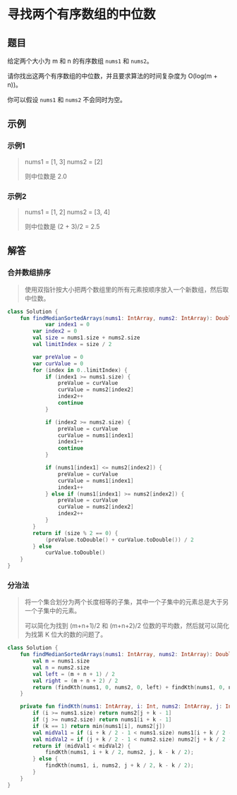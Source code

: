 # 寻找两个有序数组的中位数

## 题目

给定两个大小为 m 和 n 的有序数组 `nums1` 和 `nums2`。

请你找出这两个有序数组的中位数，并且要求算法的时间复杂度为 O(log(m + n))。

你可以假设 `nums1` 和 `nums2` 不会同时为空。

## 示例

### 示例1

> nums1 = [1, 3]
> nums2 = [2]
>
> 则中位数是 2.0

### 示例2

> nums1 = [1, 2]
> nums2 = [3, 4]
>
> 则中位数是 (2 + 3)/2 = 2.5

## 解答

### 合并数组排序

> 使用双指针按大小把两个数组里的所有元素按顺序放入一个新数组，然后取中位数。

```kotlin
class Solution {
    fun findMedianSortedArrays(nums1: IntArray, nums2: IntArray): Double {
   			var index1 = 0
        var index2 = 0
        val size = nums1.size + nums2.size
        val limitIndex = size / 2

        var preValue = 0
        var curValue = 0
        for (index in 0..limitIndex) {
            if (index1 >= nums1.size) {
                preValue = curValue
                curValue = nums2[index2]
                index2++
                continue
            }

            if (index2 >= nums2.size) {
                preValue = curValue
                curValue = nums1[index1]
                index1++
                continue
            }

            if (nums1[index1] <= nums2[index2]) {
                preValue = curValue
                curValue = nums1[index1]
                index1++
            } else if (nums1[index1] >= nums2[index2]) {
                preValue = curValue
                curValue = nums2[index2]
                index2++
            }
        }
        return if (size % 2 == 0) {
            (preValue.toDouble() + curValue.toDouble()) / 2
        } else
            curValue.toDouble()
    }
}
```

### 分治法

> 将一个集合划分为两个长度相等的子集，其中一个子集中的元素总是大于另一个子集中的元素。 
>
> 可以简化为找到 (m+n+1)/2 和 (m+n+2)/2 位数的平均数，然后就可以简化为找第 K 位大的数的问题了。

```kotlin
class Solution {
    fun findMedianSortedArrays(nums1: IntArray, nums2: IntArray): Double {
        val m = nums1.size
        val n = nums2.size
        val left = (m + n + 1) / 2
        val right = (m + n + 2) / 2
        return (findKth(nums1, 0, nums2, 0, left) + findKth(nums1, 0, nums2, 0, right)) / 2.0
    }

    private fun findKth(nums1: IntArray, i: Int, nums2: IntArray, j: Int, k: Int): Int {
        if (i >= nums1.size) return nums2[j + k - 1]
        if (j >= nums2.size) return nums1[i + k - 1]
        if (k == 1) return min(nums1[i], nums2[j])
        val midVal1 = if (i + k / 2 - 1 < nums1.size) nums1[i + k / 2 - 1] else Int.MAX_VALUE
        val midVal2 = if (j + k / 2 - 1 < nums2.size) nums2[j + k / 2 - 1] else Int.MAX_VALUE
        return if (midVal1 < midVal2) {
            findKth(nums1, i + k / 2, nums2, j, k - k / 2);
        } else {
            findKth(nums1, i, nums2, j + k / 2, k - k / 2);
        }
    }
}
```

